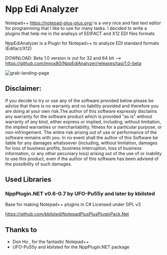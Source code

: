 # Npp Edi Analyzer
Notepad++ https://notepad-plus-plus.org/ is a very nice and fast text editor for programming that I like to use for many tasks.
I decided to write a plugins that help me in the analisys of EDIFACT and X12 EDI files formats

NppEdiAnalyzer is a Plugin for Notepad++ to analyze EDI standard formats (Edifact/X12)

DOWNLOAD: Beta 1.0 version is out for 32 and 64 bit --> https://github.com/innox80/NppEdiAnalyzer/releases/tag/1.0-beta

![grab-landing-page](https://github.com/innox80/NppEdiAnalyzer/blob/main/resources/NppEdiAnalyzerSplash.gif?raw=true)


## Disclaimer:
If you decide to try or use any of the software provided below please be advise that there is no warranty and no liability provided and therefore you are doing at your own risk.The author of this software expressly disclaims any warranty for the software product which is provided "as is" without warranty of any kind, either express or implied, including, without limitation, the implied warranties or merchantability, fitness for a particular purpose, or non-infringement. The entire risk arising out of use or performance of the software remains with you. In no event shall the author of this Software be liable for any damages whatsoever (including, without limitation, damages for loss of business profits, business interruption, loss of business information, or any other pecuniary loss) arising out of the use of or inability to use this product, even if the author of this software has been advised of the possibility of such damages.


Used Libraries
--------------

### NppPlugin.NET v0.6-0.7 by UFO-Pu55y and later by kbilsted

Base for making Notepad++ plugins in C# 
Licensed under GPL v3

https://github.com/kbilsted/NotepadPlusPlusPluginPack.Net


Thanks to
---------
 + Don Ho , for the fantastic Notepad++ 
 + UFO-Pu55y and kbilsted for the NppPlugin.NET package
